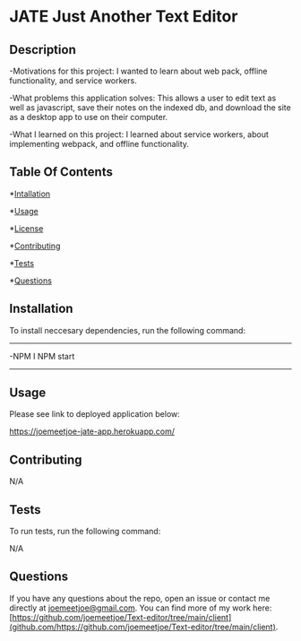 # JATE Just Another Text Editor

## Description
  
  -Motivations for this project: I wanted to learn about web pack, offline functionality, and service workers.

  -What problems this application solves: This allows a user to edit text as well as javascript, save their notes on the indexed db, and download the site as a desktop app to use on their computer. 

  -What I learned on this project: I learned about service workers, about implementing webpack, and offline functionality.
  
  ## Table Of Contents
  
  *[Intallation](#installation)
  
  *[Usage](#usage)
  
  *[License](#license)
  
  *[Contributing](#contributing)
  
  *[Tests](#tests)
  
  *[Questions](#questions)
  
  ## Installation
  
  To install neccesary dependencies, run the following command:

  ---

  -NPM I NPM start

  ---
  ## Usage
  
  Please see link to deployed application below:
  
  https://joemeetjoe-jate-app.herokuapp.com/
  
  ## Contributing
  
  N/A
  
  ## Tests
  
  To run tests, run the following command:
  
  N/A
  
  ## Questions
  
  If you have any questions about the repo, open an issue or contact me directly at joemeetjoe@gmail.com.
  You can find more of my work here: [https://github.com/joemeetjoe/Text-editor/tree/main/client](github.com/https://github.com/joemeetjoe/Text-editor/tree/main/client).